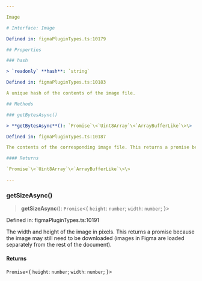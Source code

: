 ```yaml
---

Image

# Interface: Image

Defined in: figmaPluginTypes.ts:10179

## Properties

### hash

> `readonly` **hash**: `string`

Defined in: figmaPluginTypes.ts:10183

A unique hash of the contents of the image file.

## Methods

### getBytesAsync()

> **getBytesAsync**(): `Promise`\<`Uint8Array`\<`ArrayBufferLike`\>\>

Defined in: figmaPluginTypes.ts:10187

The contents of the corresponding image file. This returns a promise because the image may still need to be downloaded (images in Figma are loaded separately from the rest of the document).

#### Returns

`Promise`\<`Uint8Array`\<`ArrayBufferLike`\>\>

---
```


### getSizeAsync()

> **getSizeAsync**(): `Promise`\<\{ `height`: `number`; `width`: `number`; \}\>

Defined in: figmaPluginTypes.ts:10191

The width and height of the image in pixels. This returns a promise because the image may still need to be downloaded (images in Figma are loaded separately from the rest of the document).

#### Returns

`Promise`\<\{ `height`: `number`; `width`: `number`; \}\>
